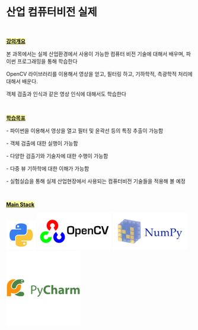 <h1><strong>산업 컴퓨터비전 실제</strong></span></h1>
<p>&nbsp;</p>
<p><span style="text-decoration: underline; color: #000000; background-color: #ffff99;"><strong>강의개요</strong></span></p>
<p>본 과목에서는 실제 산업환경에서 사용이 가능한 컴퓨터 비전 기술에 대해서 배우며, 파이썬 프로그래밍을 통해 학습한다</p>
<p>OpenCV 라이브러리를 이용해서 영상을 얻고, 필터링 하고, 기하학적, 측광학적 처리에 대해서 배운다.</p>
<p>객체 검출과 인식과 같은 영상 인식에 대해서도 학습한다</p>
<p>&nbsp;</p>
<p><span style="text-decoration: underline; background-color: #ffff99;"><strong>학습목표</strong></span></p>
<p>- 파이썬을 이용해서 영상을 열고 필터 및 윤곽선 등의 특징 추출이 가능함</p>
<p>- 객체 검출에 대한 실행이 가능함</p>
<p>- 다양한 검출기와 기술자에 대한 수행이 가능함</p>
<p>- 다중 뷰 기하학에 대한 이해가 가능함</p>
<p>- 실험실습을 통해 실제 산업현장에서 사용되는 컴퓨터비전 기술들을 적용해 볼 예정</p>
<p>&nbsp;</p>

<p><span style="text-decoration: underline; color: #000000; background-color: #ffff99;"><strong>Main Stack</strong></span></p>
<img src="../../images/python.png"  width="80" height="80"> <img src="../../images/opencv.png"  width="200" height="100">
<img src="../../images/numpy.png"  width="200" height="100"> <img src="../../images/pycharm.png"  width="200" height="200">
